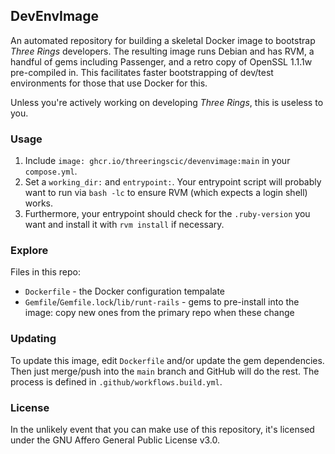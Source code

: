 ## DevEnvImage

An automated repository for building a skeletal Docker image to bootstrap _Three Rings_ developers. The resulting image runs Debian and has RVM, a handful of
gems including Passenger, and a retro copy of OpenSSL 1.1.1w pre-compiled in. This facilitates faster bootstrapping of dev/test environments for those that
use Docker for this.

Unless you're actively working on developing _Three Rings_, this is useless to you.

### Usage

1. Include `image: ghcr.io/threeringscic/devenvimage:main` in your `compose.yml`.
2. Set a `working_dir:` and `entrypoint:`. Your entrypoint script will probably want to run via `bash -lc` to ensure RVM (which expects a login shell) works.
3. Furthermore, your entrypoint should check for the `.ruby-version` you want and install it with `rvm install` if necessary.

### Explore

Files in this repo:

- `Dockerfile` - the Docker configuration tempalate
- `Gemfile`/`Gemfile.lock`/`lib/runt-rails` - gems to pre-install into the image: copy new ones from the primary repo when these change

### Updating

To update this image, edit `Dockerfile` and/or update the gem dependencies. Then just merge/push into the `main` branch and GitHub will do the rest. The
process is defined in `.github/workflows.build.yml`.

### License

In the unlikely event that you can make use of this repository, it's licensed under the GNU Affero General Public License v3.0.
